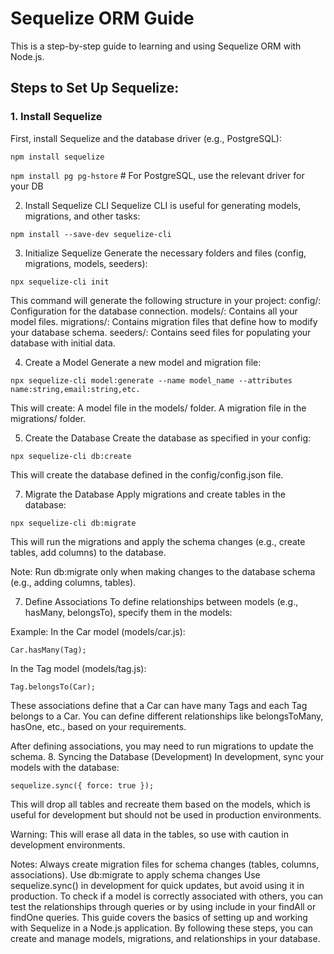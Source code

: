 # Sequelize ORM Guide

This is a step-by-step guide to learning and using Sequelize ORM with Node.js.

## Steps to Set Up Sequelize:

### 1. Install Sequelize
First, install Sequelize and the database driver (e.g., PostgreSQL):

`npm install sequelize`

`npm install pg pg-hstore`  # For PostgreSQL, use the relevant driver for your DB

2. Install Sequelize CLI
Sequelize CLI is useful for generating models, migrations, and other tasks:

`npm install --save-dev sequelize-cli`

3. Initialize Sequelize
Generate the necessary folders and files (config, migrations, models, seeders):

`npx sequelize-cli init`

This command will generate the following structure in your project:
config/: Configuration for the database connection.
models/: Contains all your model files.
migrations/: Contains migration files that define how to modify your database schema.
seeders/: Contains seed files for populating your database with initial data.

4. Create a Model
Generate a new model and migration file:

`npx sequelize-cli model:generate --name model_name --attributes name:string,email:string,etc.`

This will create:
A model file in the models/ folder.
A migration file in the migrations/ folder.

5. Create the Database
Create the database as specified in your config:

`npx sequelize-cli db:create`

This will create the database defined in the config/config.json file.

7. Migrate the Database
Apply migrations and create tables in the database:

`npx sequelize-cli db:migrate`

This will run the migrations and apply the schema changes (e.g., create tables, add columns) to the database.

Note: Run db:migrate only when making changes to the database schema (e.g., adding columns, tables).

7. Define Associations
To define relationships between models (e.g., hasMany, belongsTo), specify them in the models:

Example:
In the Car model (models/car.js):

`Car.hasMany(Tag);`

In the Tag model (models/tag.js):

`Tag.belongsTo(Car);`

These associations define that a Car can have many Tags and each Tag belongs to a Car. You can define different relationships like belongsToMany, hasOne, etc., based on your requirements.

After defining associations, you may need to run migrations to update the schema.
8. Syncing the Database (Development)
In development, sync your models with the database:

`sequelize.sync({ force: true });`

This will drop all tables and recreate them based on the models, which is useful for development but should not be used in production environments.

Warning: This will erase all data in the tables, so use with caution in development environments.

Notes:
Always create migration files for schema changes (tables, columns, associations).
Use db:migrate to apply schema changes
Use sequelize.sync() in development for quick updates, but avoid using it in production.
To check if a model is correctly associated with others, you can test the relationships through queries or by using include in your findAll or findOne queries.
This guide covers the basics of setting up and working with Sequelize in a Node.js application. By following these steps, you can create and manage models, migrations, and relationships in your database.
